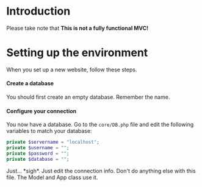 # Introduction
Please take note that __This is not a fully functional MVC!__

# Setting up the environment
When you set up a new website, follow these steps.

#### Create a database
You should first create an empty database. Remember the name.

#### Configure your connection
You now have a database. Go to the `core/DB.php` file and edit the following variables to match your database:
```php
private $servername = "localhost";
private $username = "";
private $password = "";
private $database = "";
```

Just... \*sigh\*. Just edit the connection info. Don't do anything else with this file. The Model and App class use it.
